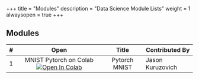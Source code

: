 +++
title = "Modules"
description = "Data Science Module Lists"
weight = 1
alwaysopen = true
+++

## Modules

| # | Open | Title | Contributed By |
| :-----: | :-----: | :-------------------------------------------------: | ------------------------------------------------- |
| 1 | MNIST Pytorch on Colab [![Open In Colab](https://colab.research.google.com/assets/colab-badge.svg)](https://colab.research.google.com/github/rpi-techfundamentals/fall2018-materials/blob/master/10-deep-learning/04-pytorch-mnist.ipynb) | Pytorch MNIST | Jason Kuruzovich |
